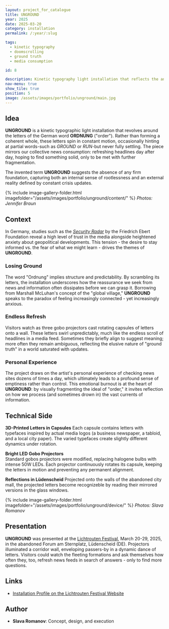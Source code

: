 ```yaml
---
layout: project_for_catalogue
title: UNGROUND
year: 2025
date: 2025-03-20
category: installation
permalink: /:year/:slug

tags:
  - kinetic typography
  - doomscrolling
  - ground truth
  - media consumption

id: 8

description: Kinetic typography light installation that reflects the anxious search for stable meaning in an overwhelming news cycle
nav-menu: true
show_tile: true
position: 5
image: /assets/images/portfolio/unground/main.jpg
---
```


<!-- [DEUTSCH VERSION](https://www.slavaromanov.art/2025/nachfleuchtigeerrinerungen) -->

## Idea

**UNGROUND** is a kinetic typographic light installation that revolves around the letters of the German word **ORDNUNG** ("order"). Rather than forming a coherent whole, these letters spin in constant motion, occasionally hinting at partial words-such as *GROUND* or *RUN*-but never fully settling. The piece mirrors our collective news consumption: refreshing headlines day after day, hoping to find something solid, only to be met with further fragmentation. 

<!-- ## Video documentation
{% include youtube.html id="gDVWrk6QsbM" %} -->

The invented term **UNGROUND** suggests the absence of any firm foundation, capturing both an internal sense of rootlessness and an external reality defined by constant crisis updates.


{% include image-gallery-folder.html imagefolder="/assets/images/portfolio/unground/content/" %}
*Photos: Jennifer Braun*

## Context

In Germany, studies such as the [*Security Radar*](https://www.fes.de/security-radar-2025) by the Friedrich Ebert Foundation reveal a high level of trust in the media alongside heightened anxiety about geopolitical developments. This tension - the desire to stay informed vs. the fear of what we might learn - drives the themes of **UNGROUND**.

### Losing Ground
The word "Ordnung" implies structure and predictability. By scrambling its letters, the installation underscores how the reassurance we seek from news and information often dissipates before we can grasp it. Borrowing from Marshall McLuhan's concept of the "global village," **UNGROUND** speaks to the paradox of feeling increasingly connected - yet increasingly anxious.

### Endless Refresh
Visitors watch as three gobo projectors cast rotating capsules of letters onto a wall. These letters swirl unpredictably, much like the endless scroll of headlines in a media feed. Sometimes they briefly align to suggest meaning; more often they remain ambiguous, reflecting the elusive nature of "ground truth" in a world saturated with updates.

### Personal Experience
The project draws on the artist's personal experience of checking news sites dozens of times a day, which ultimately leads to a profound sense of emptiness rather than control. This emotional burnout is at the heart of **UNGROUND**: by visually fragmenting the ideal of "order," it invites reflection on how we process (and sometimes drown in) the vast currents of information.


## Technical Side

**3D-Printed Letters in Capsules** 
Each capsule contains letters with typefaces inspired by actual media logos (a business newspaper, a tabloid, and a local city paper).  The varied typefaces create slightly different dynamics under rotation.

**Bright LED Gobo Projectors**  
Standard gobos projectors were modified, replacing halogene bulbs with intense 50W LEDs. Each projector continuously rotates its capsule, keeping the letters in motion and preventing any permanent alignment.

**Reflections in Lüdenscheid** 
Projected onto the walls of the abandoned city mall, the projected letters become recognizeble by reading their mirrored versions in the glass windows.


{% include image-gallery-folder.html imagefolder="/assets/images/portfolio/unground/device/" %}
*Photos: Slava Romanov*

## Presentation

**UNGROUND** was presented at the [Lichtrouten Festival](https://lichtrouten.de/), March 20-29, 2025, in the abandoned Forum am Sternplatz, Lüdenscheid (DE). Projectors illuminated a corridor wall, enveloping passers-by in a dynamic dance of letters. Visitors could watch the fleeting formations and ask themselves how often they, too, refresh news feeds in search of answers - only to find more questions.

## Links

- [Installation Profile on the Lichtrouten Festival Website](https://lichtrouten.de/slava-romanov/)

## Author

- **Slava Romanov**: Concept, design, and execution

